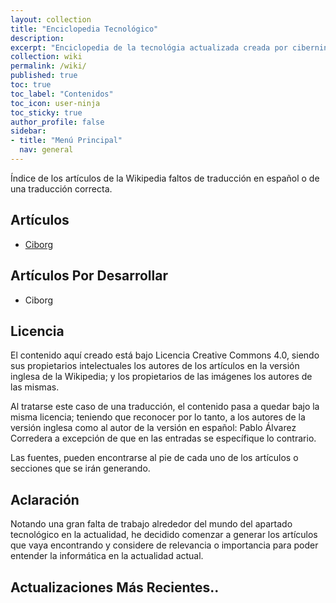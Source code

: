 ```yaml
---
layout: collection
title: "Enciclopedia Tecnológico"
description:
excerpt: "Enciclopedia de la tecnológia actualizada creada por ciberninjas"
collection: wiki
permalink: /wiki/
published: true
toc: true
toc_label: "Contenidos"
toc_icon: user-ninja
toc_sticky: true
author_profile: false
sidebar:
- title: "Menú Principal"
  nav: general
---
```


Índice de los artículos de la Wikipedia faltos de traducción en español o de una traducción correcta.

## Artículos
- [Ciborg](/wiki/ciborg)

## Artículos Por Desarrollar
- Ciborg
<!-- - [Ciborg](/wiki/ciborg) -->

## Licencia

El contenido aquí creado está bajo Licencia Creative Commons 4.0, siendo sus propietarios intelectuales los autores de los artículos en la versión inglesa de la Wikipedia; y los propietarios de las imágenes los autores de las mismas.

Al tratarse este caso de una traducción, el contenido pasa a quedar bajo la misma licencia; teniendo que reconocer por lo tanto, a los autores de la versión inglesa como al autor de la versión en español: Pablo Álvarez Corredera a excepción de que en las entradas se específique lo contrario.

Las fuentes, pueden encontrarse al pie de cada uno de los artículos o secciones que se irán generando.

## Aclaración

Notando una gran falta de trabajo alrededor del mundo del apartado tecnológico en la actualidad, he decidido comenzar a generar los artículos que vaya encontrando y considere de relevancia o importancia para poder entender la informática en la actualidad actual.

## Actualizaciones Más Recientes..
